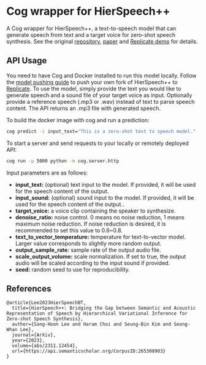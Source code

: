 # Cog wrapper for HierSpeech++

A Cog wrapper for HierSpeech++, a text-to-speech model that can generate speech from text and a target voice for zero-shot speech synthesis. See the original [repository](https://arxiv.org/abs/2311.12454), [paper](https://arxiv.org/abs/2311.12454) and [Replicate demo](https://replicate.com/adirik/hierspeechpp) for details.

## API Usage
You need to have Cog and Docker installed to run this model locally. Follow the [model pushing guide](https://replicate.com/docs/guides/push-a-model) to push your own fork of HierSpeech++ to [Replicate](https://replicate.com).
To use the model, simply provide the text you would like to generate speech and a sound file of your target voice as input. Optionally provide a reference speech (.mp3 or .wav) instead of text to parse speech content. The API returns an .mp3 file with generated speech.

To build the docker image with cog and run a prediction:
```bash
cog predict -i input_text="This is a zero-shot text to speech model." -i target_voice=@examples/reference_1.wav
```

To start a server and send requests to your locally or remotely deployed API:
```bash
cog run -p 5000 python -m cog.server.http
```

Input parameters are as follows:  
- **input_text:** (optional) text input to the model. If provided, it will be used for the speech content of the output.
- **input_sound:** (optional) sound input to the model. If provided, it will be used for the speech content of the output..  
- **target_voice:** a voice clip containing the speaker to synthesize.
- **denoise_ratio:** noise control. 0 means no noise reduction, 1 means maximum noise reduction. If noise reduction is desired, it is recommended to set this value to 0.6~0.8.  
- **text_to_vector_temperature:** temperature for text-to-vector model. Larger value corresponds to slightly more random output.
- **output_sample_rate:** sample rate of the output audio file.
- **scale_output_volume:** scale normalization. If set to true, the output audio will be scaled according to the input sound if provided.
- **seed:** random seed to use for reproducibility.


## References 
```
@article{Lee2023HierSpeechBT,
  title={HierSpeech++: Bridging the Gap between Semantic and Acoustic Representation of Speech by Hierarchical Variational Inference for Zero-shot Speech Synthesis},
  author={Sang-Hoon Lee and Haram Choi and Seung-Bin Kim and Seong-Whan Lee},
  journal={ArXiv},
  year={2023},
  volume={abs/2311.12454},
  url={https://api.semanticscholar.org/CorpusID:265308903}
}
```
